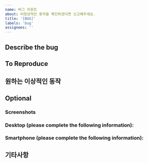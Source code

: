 ```yaml
---
name: 버그 리포트
about: 비정상적인 동작을 확인하셨다면 신고해주세요.
title: '[BUG]'
labels: 'bug'
assignees: ''
---
```


## Describe the bug

<!-- 버그가 무엇인지 명확하게 설명해주세요. -->

## To Reproduce

<!-- 버그가 어떻게 생기는지 동작과정을 설명해주세요. -->

<!-- 1. 로그인 페이지 이동 -->
<!-- 2. 아이디와 이메일 입력 후, 스크롤 내리기 -->
<!-- 3. 스크롤을 올리면 입력한 아이디가 사라짐 -->

## 원하는 이상적인 동작

<!-- 어떤 동작을 기대했는지 명확하게 말씀해주세요. -->

## Optional

### Screenshots

### Desktop (please complete the following information):

<!-- - OS: [e.g. iOS] -->
<!-- - Browser [e.g. chrome, safari] -->
<!-- - Version [e.g. 22] -->

### Smartphone (please complete the following information):

<!-- - Device: [e.g. iPhone6] -->
<!-- - OS: [e.g. iOS8.1] -->
<!-- - Browser [e.g. stock browser, safari] -->
<!-- - Version [e.g. 22] -->

## 기타사항
